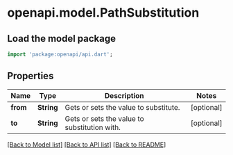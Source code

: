 # openapi.model.PathSubstitution

## Load the model package
```dart
import 'package:openapi/api.dart';
```

## Properties
Name | Type | Description | Notes
------------ | ------------- | ------------- | -------------
**from** | **String** | Gets or sets the value to substitute. | [optional] 
**to** | **String** | Gets or sets the value to substitution with. | [optional] 

[[Back to Model list]](../README.md#documentation-for-models) [[Back to API list]](../README.md#documentation-for-api-endpoints) [[Back to README]](../README.md)


